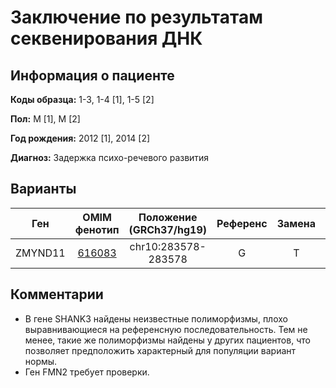 # Заключение по результатам секвенирования ДНК

## Информация о пациенте

**Коды образца:** 1-3, 1-4 [1], 1-5 [2]

**Пол:** М [1], М [2]

**Год рождения:** 2012 [1], 2014 [2]

**Диагноз:** Задержка психо-речевого развития

## Варианты

| Ген    | OMIM фенотип | Положение (GRCh37/hg19)   | Референс | Замена | Генотип | Экзон | Тип замены | Частота аллеля | Глубина прочтения |
|:------:|:------------:|:-------------------------:|:--------:|:------:|:-------:|:-----:|:----------:|:--------------:|:-----------------:| 
| ZMYND11 | [616083](https://omim.org/entry/616083) | chr10:283578-283578 | G | T | 0/1 [1], 0/1 [2] | 5/14 | nonsynonymous SNV | [0.000075](https://www.ncbi.nlm.nih.gov/snp/rs757019491) | 81 [1], 16 [2] |

## Комментарии

* В гене SHANK3 найдены неизвестные полиморфизмы, плохо выравнивающиеся на референсную последовательность.
Тем не менее, такие же полиморфизмы найдены у других пациентов, что позволяет предположить характерный для популяции вариант нормы.
* Ген FMN2 требует проверки.
